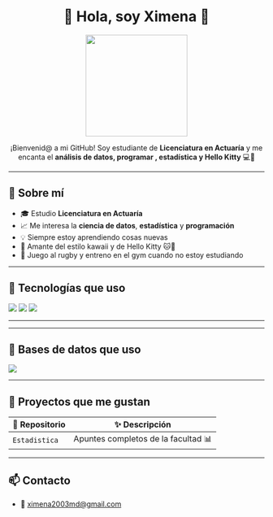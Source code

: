 
<!--
**xquiroz/xquiroz** is a ✨ _special_ ✨ repository because its `README.md` (this file) appears on your GitHub profile.

Here are some ideas to get you started:

- 🔭 I’m currently working on ...
- 🌱 I’m currently learning ...
- 👯 I’m looking to collaborate on ...
- 🤔 I’m looking for help with ...
- 💬 Ask me about ...
- 📫 How to reach me: ...
- 😄 Pronouns: ...
- ⚡ Fun fact: ...
-->

<h1 align="center">🌸 Hola, soy Ximena  🌸</h1>
<p align="center">
  <img src="https://media.tenor.com/SGKP3L2OUoMAAAAC/hello-kitty.gif" width="200"/>
</p>
<p align="center">
  ¡Bienvenid@ a mi GitHub! Soy estudiante de <strong>Licenciatura en Actuaría</strong> y me encanta el <strong>análisis de datos, programar , estadística y Hello Kitty</strong> 💻🎀
</p>

---

## 💖 Sobre mí

- 🎓 Estudio **Licenciatura en Actuaría**
- 📈 Me interesa la **ciencia de datos**, **estadística** y **programación**
- 💡 Siempre estoy aprendiendo cosas nuevas
- 🌟 Amante del estilo kawaii y de Hello Kitty 🐱🎀
- 🏉 Juego al rugby y entreno en el gym cuando no estoy estudiando

---

## 🧰 Tecnologías que uso

<p>
  <img src="https://img.shields.io/badge/Python-FFD43B?style=for-the-badge&logo=python&logoColor=blue"/>
  <img src="https://img.shields.io/badge/R-276DC3?style=for-the-badge&logo=r&logoColor=white"/>
  <img src="https://img.shields.io/badge/GitHub-181717?style=for-the-badge&logo=github&logoColor=white"/>
</p>

---
---

## 🧰 Bases de datos que uso 

<p>
  <img src="https://img.shields.io/badge/MySQL-00758F?style=for-the-badge&logo=mysql&logoColor=white"/>
</p>

---

## 🌸 Proyectos que me gustan

| 📁 Repositorio | ✨ Descripción |
|---------------|----------------|
| `Estadistica` | Apuntes completos de la facultad 📊 |

---

## 📫 Contacto

- 💌 ximena2003md@gmail.com



